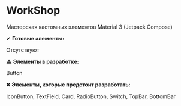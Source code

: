 # WorkShop

Мастерская кастомных элементов Material 3 (Jetpack Compose)

✔ **Готовые элементы:**

Отсутствуют

⚠ **Элементы в разработке:**

Button

❌ **Элементы, которые предстоит разработать:**

IconButton, TextField, Card, RadioButton, Switch, TopBar, BottomBar
